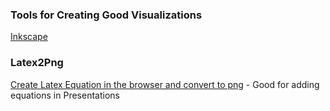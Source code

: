 ### Tools for Creating Good Visualizations
[Inkscape](https://inkscape.org/)

### Latex2Png
[Create Latex Equation in the browser and convert to png](http://latex2png.com/) - Good for adding equations in Presentations
